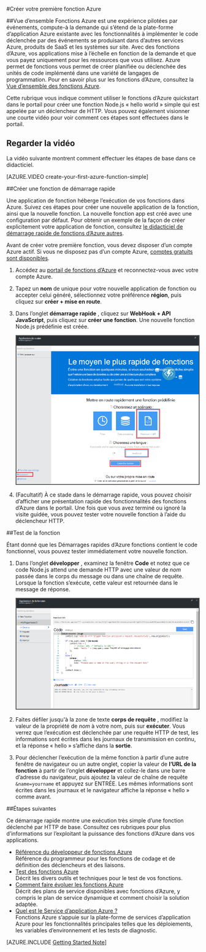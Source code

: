 <properties
   pageTitle="Créer votre première fonction Azure | Microsoft Azure"
   description="Créer votre première fonction d’Azure, une application sans serveur, en moins de deux minutes."
   services="functions"
   documentationCenter="na"
   authors="ggailey777"
   manager="erikre"
   editor=""
   tags=""
/>

<tags
   ms.service="functions"
   ms.devlang="multiple"
   ms.topic="hero-article"
   ms.tgt_pltfrm="multiple"
   ms.workload="na"
   ms.date="09/08/2016"
   ms.author="glenga"/>

#<a name="create-your-first-azure-function"></a>Créer votre première fonction Azure

##<a name="overview"></a>Vue d’ensemble
Fonctions Azure est une expérience pilotées par événements, compute-à la demande qui s’étend de la plate-forme d’application Azure existante avec les fonctionnalités à implémenter le code déclenchée par des événements se produisant dans d’autres services Azure, produits de SaaS et les systèmes sur site. Avec des fonctions d’Azure, vos applications mise à l’échelle en fonction de la demande et que vous payez uniquement pour les ressources que vous utilisez. Azure permet de fonctions vous permet de créer planifiée ou déclenchée des unités de code implémenté dans une variété de langages de programmation. Pour en savoir plus sur les fonctions d’Azure, consultez la [Vue d’ensemble des fonctions Azure](functions-overview.md).

Cette rubrique vous indique comment utiliser le fonctions d’Azure quickstart dans le portail pour créer une fonction Node.js « hello world » simple qui est appelée par un déclencheur de HTTP. Vous pouvez également visionner une courte vidéo pour voir comment ces étapes sont effectuées dans le portail.

## <a name="watch-the-video"></a>Regarder la vidéo

La vidéo suivante montrent comment effectuer les étapes de base dans ce didacticiel. 

[AZURE.VIDEO create-your-first-azure-function-simple]

##<a name="create-a-function-from-the-quickstart"></a>Créer une fonction de démarrage rapide

Une application de fonction héberge l’exécution de vos fonctions dans Azure. Suivez ces étapes pour créer une nouvelle application de la fonction, ainsi que la nouvelle fonction. La nouvelle fonction app est créé avec une configuration par défaut. Pour obtenir un exemple de la façon de créer explicitement votre application de fonction, consultez [le didacticiel de démarrage rapide de fonctions d’Azure autres](functions-create-first-azure-function-azure-portal.md).

Avant de créer votre première fonction, vous devez disposer d’un compte Azure actif. Si vous ne disposez pas d’un compte Azure, [comptes gratuits sont disponibles](https://azure.microsoft.com/free/).

1. Accédez au [portail de fonctions d’Azure](https://functions.azure.com/signin) et reconnectez-vous avec votre compte Azure.

2. Tapez un **nom** de unique pour votre nouvelle application de fonction ou accepter celui généré, sélectionnez votre préférence **région**, puis cliquez sur **créer + mise en route**. 

3. Dans l’onglet **démarrage rapide** , cliquez sur **WebHook + API** **JavaScript**, puis cliquez sur **créer une fonction**. Une nouvelle fonction Node.js prédéfinie est créée. 

    ![](./media/functions-create-first-azure-function/function-app-quickstart-node-webhook.png)

4. (Facultatif) À ce stade dans le démarrage rapide, vous pouvez choisir d’afficher une présentation rapide des fonctionnalités des fonctions d’Azure dans le portail.   Une fois que vous avez terminé ou ignoré la visite guidée, vous pouvez tester votre nouvelle fonction à l’aide du déclencheur HTTP.

##<a name="test-the-function"></a>Test de la fonction

Étant donné que les Démarrages rapides d’Azure fonctions contient le code fonctionnel, vous pouvez tester immédiatement votre nouvelle fonction.

1. Dans l’onglet **développer** , examinez la fenêtre **Code** et notez que ce code Node.js attend une demande HTTP avec une valeur de *nom* passée dans le corps du message ou dans une chaîne de requête. Lorsque la fonction s’exécute, cette valeur est retournée dans le message de réponse.

    ![](./media/functions-create-first-azure-function/function-app-develop-tab-testing.png)

2. Faites défiler jusqu'à la zone de texte **corps de requête** , modifiez la valeur de la propriété de *nom* à votre nom, puis sur **exécuter**. Vous verrez que l’exécution est déclenchée par une requête HTTP de test, les informations sont écrites dans les journaux de transmission en continu, et la réponse « hello » s’affiche dans la **sortie**. 

3. Pour déclencher l’exécution de la même fonction à partir d’une autre fenêtre de navigateur ou un autre onglet, copier la valeur de **l’URL de la fonction** à partir de l’onglet **développer** et collez-le dans une barre d’adresse du navigateur, puis ajoutez la valeur de chaîne de requête `&name=yourname` et appuyez sur ENTRÉE. Les mêmes informations sont écrites dans les journaux et le navigateur affiche la réponse « hello » comme avant.

##<a name="next-steps"></a>Étapes suivantes

Ce démarrage rapide montre une exécution très simple d’une fonction déclenché par HTTP de base. Consultez ces rubriques pour plus d’informations sur l’exploitant la puissance des fonctions d’Azure dans vos applications.

+ [Référence du développeur de fonctions Azure](functions-reference.md)  
Référence du programmeur pour les fonctions de codage et de définition des déclencheurs et des liaisons.
+ [Test des fonctions Azure](functions-test-a-function.md)  
Décrit les divers outils et techniques pour le test de vos fonctions.
+ [Comment faire évoluer les fonctions Azure](functions-scale.md)  
Décrit des plans de service disponibles avec fonctions d’Azure, y compris le plan de service dynamique et comment choisir la solution adaptée. 
+ [Quel est le Service d’application Azure ?](../app-service/app-service-value-prop-what-is.md)  
Fonctions Azure s’appuie sur la plate-forme de services d’application Azure pour les fonctionnalités principales telles que les déploiements, les variables d’environnement et les tests de diagnostic. 

[AZURE.INCLUDE [Getting Started Note](../../includes/functions-get-help.md)]
